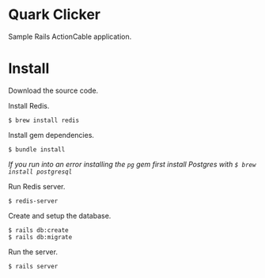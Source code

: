 # Quark Clicker

Sample Rails ActionCable application.

# Install

Download the source code.

Install Redis.

```
$ brew install redis
```

Install gem dependencies.

```
$ bundle install
```

_If you run into an error installing the `pg` gem first install Postgres with `$ brew install postgresql`_

Run Redis server.

```
$ redis-server
```

Create and setup the database.

```
$ rails db:create
$ rails db:migrate
```

Run the server.

```
$ rails server
```
